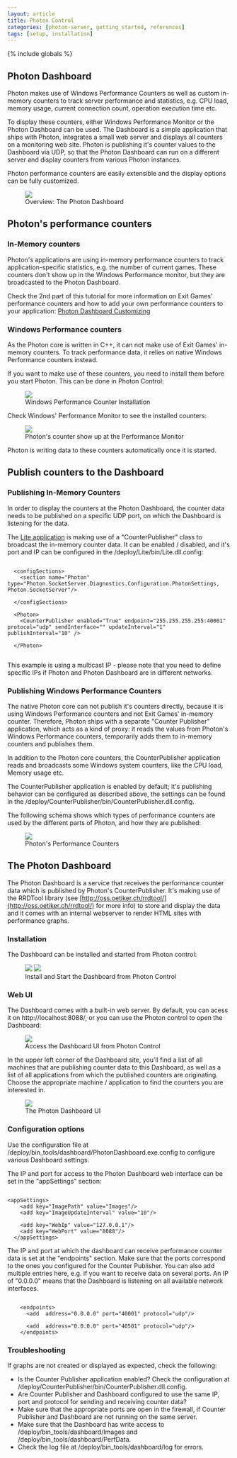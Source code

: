 ```yaml
---
layout: article
title: Photon Control 
categories: [photon-server, getting_started, references]
tags: [setup, installation]
---
```

{% include globals %}

## Photon Dashboard

Photon makes use of Windows Performance Counters as well as custom
in-memory counters to track server performance and statistics, e.g. CPU
load, memory usage, current connection count, operation execution time
etc.

To display these counters, either Windows Performance Monitor or the
Photon Dashboard can be used. The Dashboard is a simple application that
ships with Photon, integrates a small web server and displays all
counters on a monitoring web site. Photon is publishing it's counter
values to the Dashboard via UDP, so that the Photon Dashboard can run on
a different server and display counters from various Photon instances.

Photon performance counters are easily extensible and the display
options can be fully customized.

<figure>
<img src="{{ IMG }}/Dashboard-Overview.png" />
<figcaption>Overview: The Photon Dashboard</figcaption>
</figure>

Photon's performance counters
-----------------------------

### In-Memory counters

Photon's applications are using in-memory performance counters to track
application-specific statistics, e.g. the number of current games.
These counters don't show up in the Windows Performance monitor, but
they are broadcasted to the Photon Dashboard.

Check the 2nd part of this tutorial for more information on Exit Games'
performance counters and how to add your own performance counters to
your application: [Photon Dashboard
Customizing](/dashboardcustomizing)

### Windows Performance counters

As the Photon core is written in C++, it can not make use of Exit Games'
in-memory counters. To track performance data, it relies on native
Windows Performance counters instead.

If you want to make use of these counters, you need to install them
before you start Photon. This can be done in Photon Control:

<figure>
<img src="{{ IMG }}/Dashboard-InstallCounter.png" />
<figcaption>Windows Performance Counter Installation</figcaption>
</figure>

Check Windows' Performance Monitor to see the installed counters:

<figure>
<img src="{{ IMG }}/Dashboard-PerformanceMonitor.png" />
<figcaption>Photon's counter show up at the Performance Monitor</figcaption>
</figure>

Photon is writing data to these counters automatically once it is
started.

Publish counters to the Dashboard
---------------------------------

### Publishing In-Memory Counters

In order to display the counters at the Photon Dashboard, the counter
data needs to be published on a specific UDP port, on which the
Dashboard is listening for the data.

The [Lite application](/WhatsInPhoton3) is making use of a
"CounterPublisher" class to broadcast the in-memory counter data. It can
be enabled / disabled, and it's port and IP can be configured in the
/deploy/Lite/bin/Lite.dll.config:

~~~~~ {.code}
  
  <configSections>
    <section name="Photon" type="Photon.SocketServer.Diagnostics.Configuration.PhotonSettings, Photon.SocketServer"/>

  </configSections>

  <Photon>
    <CounterPublisher enabled="True" endpoint="255.255.255.255:40001" protocol="udp" sendInterface="" updateInterval="1" publishInterval="10" />

  </Photon>
  
~~~~~

This example is using a multicast IP - please note that you need to
define specific IPs if Photon and Photon Dashboard are in different
networks.

### Publishing Windows Performance Counters

The native Photon core can not publish it's counters directly, because
it is using Windows Performance counters and not Exit Games' in-memory
counter. Therefore, Photon ships with a separate "Counter Publisher"
application, which acts as a kind of proxy: it reads the values from
Photon's Windows Performance counters, temporarily adds them to
in-memory counters and publishes them.

In addition to the Photon core counters, the CounterPublisher
application reads and broadcasts some Windows system counters, like the
CPU load, Memory usage etc.

The CounterPublisher application is enabled by default; it's publishing
behavior can be configured as described above, the settings can be found
in the /deploy/CounterPublisher/bin/CounterPublisher.dll.config.

The following schema shows which types of performance counters are used
by the different parts of Photon, and how they are published:

<figure>
<img src="{{ IMG }}/Dashboard-PhotonSchema.png" />
<figcaption>Photon's Performance Counters</figcaption>
</figure>

The Photon Dashboard
--------------------

The Photon Dashboard is a service that receives the performance counter
data which is published by Photon's CounterPublisher. It's making use of
the RRDTool library (see
[http://oss.oetiker.ch/rrdtool/](http://oss.oetiker.ch/rrdtool/) for
more info) to store and display the data and it comes with an internal
webserver to render HTML sites with performance graphs.

### Installation

The Dashboard can be installed and started from Photon control:

<figure>
<img src="{{ IMG }}/Dashboard-InstallDashboard.png" />
<img src="{{ IMG }}/Dashboard-StartDashboard.png" />
<figcaption>Install and Start the Dashboard from Photon Control</figcaption>
</figure>

### Web UI

The Dashboard comes with a built-in web server. By default, you can
acess it on http://localhost:8088/, or you can use the Photon control to
open the Dashboard:

<figure>
<img src="{{ IMG }}/Dashboard-OpenUI.png" />
<figcaption>Access the Dashboard UI from Photon Control</figcaption>
</figure>

In the upper left corner of the Dashboard site, you'll find a list of
all machines that are publishing counter data to this Dashboard, as well
as a list of all applications from which the published counters are
originating. Choose the appropriate machine / application to find the
counters you are interested in.

<figure>
<img src="{{ IMG }}/Dashboard-UI.png" />
<figcaption>The Photon Dashboard UI</figcaption>
</figure>

### Configuration options

Use the configuration file at
/deploy/bin\_tools/dashboard/PhotonDashboard.exe.config to configure
various Dashboard settings.

The IP and port for access to the Photon Dashboard web interface can be
set in the "appSettings" section:

~~~~ {.code}

<appSettings>
    <add key="ImagePath" value="Images"/>
    <add key="ImageUpdateInterval" value="10"/>

    <add key="WebIp" value="127.0.0.1"/>
    <add key="WebPort" value="8088"/>
  </appSettings>
~~~~

The IP and port at which the dashboard can receive performance counter
data is set at the "endpoints" section. Make sure that the ports
correspond to the ones you configured for the Counter Publisher. You can
also add multiple entries here, e.g. if you want to receive data on
several ports. An IP of "0.0.0.0" means that the Dashboard is listening
on all available network interfaces.

~~~~ {.code}

    <endpoints>
      <add  address="0.0.0.0" port="40001" protocol="udp"/>

      <add  address="0.0.0.0" port="40501" protocol="udp"/>
    </endpoints>
~~~~

### Troubleshooting

If graphs are not created or displayed as expected, check the following:

-   Is the Counter Publisher application enabled? Check the
    configuration at
    /deploy/CounterPublisher/bin/CounterPublisher.dll.config.
-   Are Counter Publisher and Dashboard configured to use the same IP,
    port and protocol for sending and receiving counter data?
-   Make sure that the appropriate ports are open in the firewall, if
    Counter Publisher and Dashboard are not running on the same server.
-   Make sure that the Dashboard has write access to
    /deploy/bin\_tools/dashboard/Images and
    /deploy/bin\_tools/dashboard/PerfData.
-   Check the log file at /deploy/bin\_tools/dashboard/log for errors.

